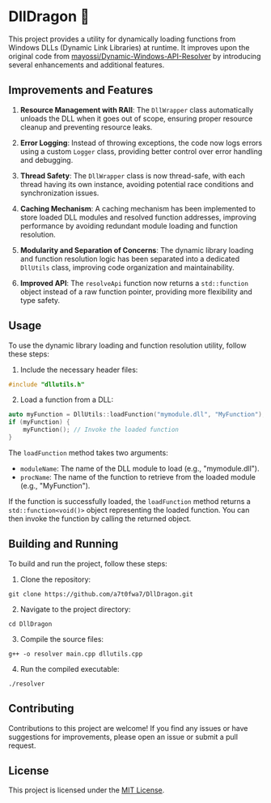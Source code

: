 # DllDragon 🐉

This project provides a utility for dynamically loading functions from Windows DLLs (Dynamic Link Libraries) at runtime. It improves upon the original code from [mayossi/Dynamic-Windows-API-Resolver](https://github.com/mayossi/Dynamic-Windows-API-Resolver/blob/main/resolver.hpp) by introducing several enhancements and additional features.

## Improvements and Features

1. **Resource Management with RAII**: The `DllWrapper` class automatically unloads the DLL when it goes out of scope, ensuring proper resource cleanup and preventing resource leaks.

2. **Error Logging**: Instead of throwing exceptions, the code now logs errors using a custom `Logger` class, providing better control over error handling and debugging.

3. **Thread Safety**: The `DllWrapper` class is now thread-safe, with each thread having its own instance, avoiding potential race conditions and synchronization issues.

4. **Caching Mechanism**: A caching mechanism has been implemented to store loaded DLL modules and resolved function addresses, improving performance by avoiding redundant module loading and function resolution.

5. **Modularity and Separation of Concerns**: The dynamic library loading and function resolution logic has been separated into a dedicated `DllUtils` class, improving code organization and maintainability.

6. **Improved API**: The `resolveApi` function now returns a `std::function` object instead of a raw function pointer, providing more flexibility and type safety.

## Usage

To use the dynamic library loading and function resolution utility, follow these steps:

1. Include the necessary header files:

```cpp
#include "dllutils.h"
```

2. Load a function from a DLL:

```cpp
auto myFunction = DllUtils::loadFunction("mymodule.dll", "MyFunction");
if (myFunction) {
    myFunction(); // Invoke the loaded function
}
```

The `loadFunction` method takes two arguments:
- `moduleName`: The name of the DLL module to load (e.g., "mymodule.dll").
- `procName`: The name of the function to retrieve from the loaded module (e.g., "MyFunction").

If the function is successfully loaded, the `loadFunction` method returns a `std::function<void()>` object representing the loaded function. You can then invoke the function by calling the returned object.

## Building and Running

To build and run the project, follow these steps:

1. Clone the repository:

```
git clone https://github.com/a7t0fwa7/DllDragon.git
```

2. Navigate to the project directory:

```
cd DllDragon
```

3. Compile the source files:

```
g++ -o resolver main.cpp dllutils.cpp
```

4. Run the compiled executable:

```
./resolver
```

## Contributing

Contributions to this project are welcome! If you find any issues or have suggestions for improvements, please open an issue or submit a pull request.

## License

This project is licensed under the [MIT License](LICENSE).
